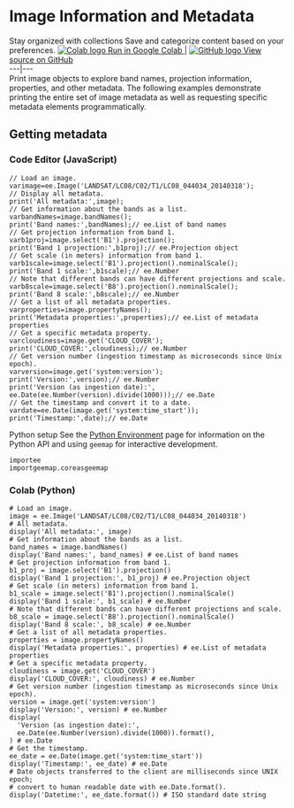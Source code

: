  
#  Image Information and Metadata
Stay organized with collections  Save and categorize content based on your preferences. 
[ ![Colab logo](https://developers.google.com/static/earth-engine/images/colab_logo_32px.png) Run in Google Colab ](https://colab.research.google.com/github/google/earthengine-community/blob/master/guides/linked/generated/image_info.ipynb) |  [ ![GitHub logo](https://developers.google.com/static/earth-engine/images/GitHub-Mark-32px.png) View source on GitHub ](https://github.com/google/earthengine-community/blob/master/guides/linked/generated/image_info.ipynb)  
---|---  
Print image objects to explore band names, projection information, properties, and other metadata. The following examples demonstrate printing the entire set of image metadata as well as requesting specific metadata elements programmatically.
## Getting metadata
### Code Editor (JavaScript)
```
// Load an image.
varimage=ee.Image('LANDSAT/LC08/C02/T1/LC08_044034_20140318');
// Display all metadata.
print('All metadata:',image);
// Get information about the bands as a list.
varbandNames=image.bandNames();
print('Band names:',bandNames);// ee.List of band names
// Get projection information from band 1.
varb1proj=image.select('B1').projection();
print('Band 1 projection:',b1proj);// ee.Projection object
// Get scale (in meters) information from band 1.
varb1scale=image.select('B1').projection().nominalScale();
print('Band 1 scale:',b1scale);// ee.Number
// Note that different bands can have different projections and scale.
varb8scale=image.select('B8').projection().nominalScale();
print('Band 8 scale:',b8scale);// ee.Number
// Get a list of all metadata properties.
varproperties=image.propertyNames();
print('Metadata properties:',properties);// ee.List of metadata properties
// Get a specific metadata property.
varcloudiness=image.get('CLOUD_COVER');
print('CLOUD_COVER:',cloudiness);// ee.Number
// Get version number (ingestion timestamp as microseconds since Unix epoch).
varversion=image.get('system:version');
print('Version:',version);// ee.Number
print('Version (as ingestion date):',
ee.Date(ee.Number(version).divide(1000)));// ee.Date
// Get the timestamp and convert it to a date.
vardate=ee.Date(image.get('system:time_start'));
print('Timestamp:',date);// ee.Date
```

Python setup
See the [ Python Environment](https://developers.google.com/earth-engine/guides/python_install) page for information on the Python API and using `geemap` for interactive development.
```
importee
importgeemap.coreasgeemap
```

### Colab (Python)
```
# Load an image.
image = ee.Image('LANDSAT/LC08/C02/T1/LC08_044034_20140318')
# All metadata.
display('All metadata:', image)
# Get information about the bands as a list.
band_names = image.bandNames()
display('Band names:', band_names) # ee.List of band names
# Get projection information from band 1.
b1_proj = image.select('B1').projection()
display('Band 1 projection:', b1_proj) # ee.Projection object
# Get scale (in meters) information from band 1.
b1_scale = image.select('B1').projection().nominalScale()
display('Band 1 scale:', b1_scale) # ee.Number
# Note that different bands can have different projections and scale.
b8_scale = image.select('B8').projection().nominalScale()
display('Band 8 scale:', b8_scale) # ee.Number
# Get a list of all metadata properties.
properties = image.propertyNames()
display('Metadata properties:', properties) # ee.List of metadata properties
# Get a specific metadata property.
cloudiness = image.get('CLOUD_COVER')
display('CLOUD_COVER:', cloudiness) # ee.Number
# Get version number (ingestion timestamp as microseconds since Unix epoch).
version = image.get('system:version')
display('Version:', version) # ee.Number
display(
  'Version (as ingestion date):',
  ee.Date(ee.Number(version).divide(1000)).format(),
) # ee.Date
# Get the timestamp.
ee_date = ee.Date(image.get('system:time_start'))
display('Timestamp:', ee_date) # ee.Date
# Date objects transferred to the client are milliseconds since UNIX epoch;
# convert to human readable date with ee.Date.format().
display('Datetime:', ee_date.format()) # ISO standard date string
```

